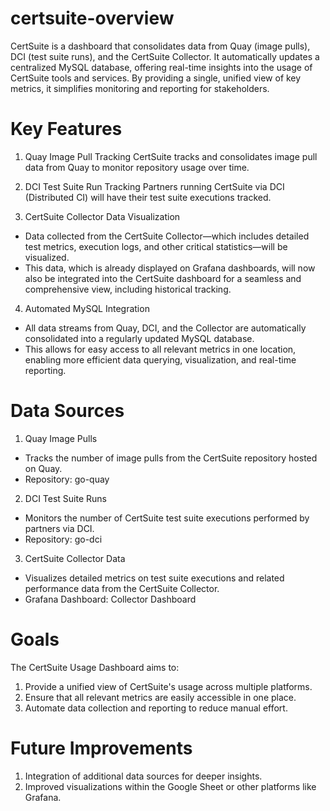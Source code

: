 # certsuite-overview
CertSuite is a dashboard that consolidates data from Quay (image pulls), DCI (test suite runs), and the CertSuite Collector. It automatically updates a centralized MySQL database, offering real-time insights into the usage of CertSuite tools and services. By providing a single, unified view of key metrics, it simplifies monitoring and reporting for stakeholders.

# Key Features
1. Quay Image Pull Tracking
   CertSuite tracks and consolidates image pull data from Quay to monitor repository usage over time.

2. DCI Test Suite Run Tracking
   Partners running CertSuite via DCI (Distributed CI) will have their test suite executions tracked.

3. CertSuite Collector Data Visualization
- Data collected from the CertSuite Collector—which includes detailed test metrics, execution logs, and other critical statistics—will be visualized.
- This data, which is already displayed on Grafana dashboards, will now also be integrated into the CertSuite dashboard for a seamless and comprehensive view, including historical tracking.

4. Automated MySQL Integration
- All data streams from Quay, DCI, and the Collector are automatically consolidated into a regularly updated MySQL database.
- This allows for easy access to all relevant metrics in one location, enabling more efficient data querying, visualization, and real-time reporting.

# Data Sources
1. Quay Image Pulls
- Tracks the number of image pulls from the CertSuite repository hosted on Quay.
- Repository: go-quay
2. DCI Test Suite Runs
- Monitors the number of CertSuite test suite executions performed by partners via DCI.
- Repository: go-dci
3. CertSuite Collector Data
- Visualizes detailed metrics on test suite executions and related performance data from the CertSuite Collector.
- Grafana Dashboard: Collector Dashboard

# Goals
The CertSuite Usage Dashboard aims to:
1. Provide a unified view of CertSuite's usage across multiple platforms.
2. Ensure that all relevant metrics are easily accessible in one place.
3. Automate data collection and reporting to reduce manual effort.

# Future Improvements
1. Integration of additional data sources for deeper insights.
2. Improved visualizations within the Google Sheet or other platforms like Grafana.
